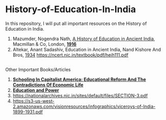 # History-of-Education-In-India
In this repository, I will put all important resources on the History of Education in India.
1. Mazumder, Nogendra Nath, [A History of Education in Ancient India](https://github.com/anujksirohi/History-of-Education-In-India/blob/main/A%20History%20of%20Education%20in%20Ancient%20India.pdf), Macmillan & Co, London, [**1916**](https://indianculture.gov.in/rarebooks/history-education-ancient-india)
2. Altekar, Anant Sadashiv, Education in Ancient India,  Nand Kishore And Bros, [1934](https://archive.org/details/educationinancie032398mbp)
https://ncert.nic.in/textbook/pdf/heih111.pdf
##
Other Important Books/Articles
1. [**Schooling In Capitalist America: Educational Reform And The Contradictions Of Economic Life**](https://books.google.co.in/books/about/Schooling_in_Capitalist_America.html?id=gwfcAgAAQBAJ&printsec=frontcover&source=kp_read_button&hl=en&newbks=1&newbks_redir=0&redir_esc=y#v=onepage&q&f=false)
2. [**Education and Power**](https://books.google.co.in/books?id=4pLHBQAAQBAJ&printsec=frontcover&dq=michael+apple+education+and+power&hl=en&newbks=1&newbks_redir=0&sa=X&redir_esc=y#v=onepage&q=michael%20apple%20education%20and%20power&f=false)
3. https://nationalarchives.nic.in/sites/default/files/SECTION-3.pdf
4. https://s3-us-west-2.amazonaws.com/visionresources/infographics/viceroys-of-India-1899-1931.pdf

